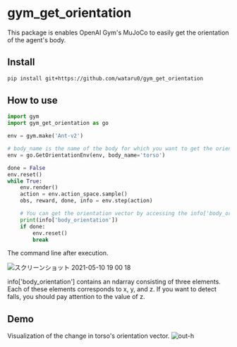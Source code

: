 # gym_get_orientation
This package is enables OpenAI Gym's MuJoCo to easily get the orientation of the agent's body.

## Install
```sh
pip install git+https://github.com/wataru0/gym_get_orientation
``` 

## How to use
```python
import gym
import gym_get_orientation as go

env = gym.make('Ant-v2')

# body_name is the name of the body for which you want to get the orientation vector.
env = go.GetOrientationEnv(env, body_name='torso')

done = False
env.reset()
while True:
    env.render()
    action = env.action_space.sample()
    obs, reward, done, info = env.step(action)

    # You can get the orientation vector by accessing the info['body_orientation'].
    print(info['body_orientation'])
    if done:
        env.reset()
        break
```

The command line after execution.

![スクリーンショット 2021-05-10 19 00 18](https://user-images.githubusercontent.com/44032125/117642257-09231d00-b1c2-11eb-88e2-c25764648eff.png)

info['body_orientation'] contains an ndarray consisting of three elements.
Each of these elements corresponds to x, y, and z.
If you want to detect falls, you should pay attention to the value of z.

## Demo
Visualization of the change in torso's orientation vector.
![out-h](https://user-images.githubusercontent.com/44032125/117641471-25728a00-b1c1-11eb-9ddd-b5f96a64fff1.gif)
